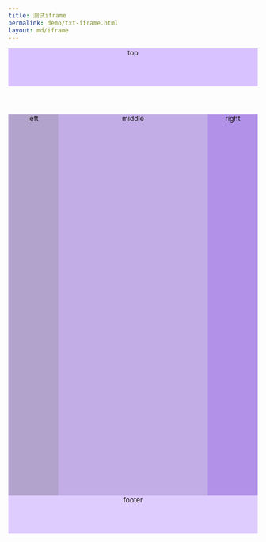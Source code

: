 ```yaml
---
title: 测试iframe
permalink: demo/txt-iframe.html
layout: md/iframe
---
```


<style type="text/css">
*{
margin: 0px;
padding: 0px;
}
.container{
text-align: center;
}
header{
background-color: #d8c2ff;
height: 77px;
}
main{
background-color: #b2a3cc;
height: 770px;
}
aside:nth-child(1){
background-color: #b2a3cc;
float: left;
width: 20%;
height: 770px;
}
aside:nth-child(2){
float: left;
width: 60%;
height: 770px;
background-color: #c2ade6;
}
aside:nth-child(3){
float: right;
width: 20%;
height: 770px;
background-color: #b192e8;
}
footer{
clear: both;
width: 100%;
height: 77px;
background-color:#dfccff;
}
</style>
<div class="container">
<header>top</header>
<main>
<aside>left</aside>
<aside>middle</aside>
<aside>right</aside>
</main>
<footer>footer</footer>
</div>